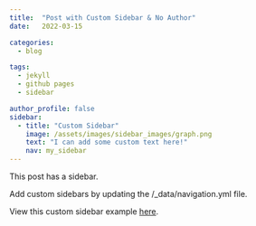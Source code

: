 ```yaml
---
title:  "Post with Custom Sidebar & No Author"
date:   2022-03-15

categories: 
  - blog

tags:
  - jekyll
  - github pages
  - sidebar

author_profile: false
sidebar:
  - title: "Custom Sidebar"
    image: /assets/images/sidebar_images/graph.png
    text: "I can add some custom text here!"
    nav: my_sidebar
---
```


This post has a sidebar.

Add custom sidebars by updating the /_data/navigation.yml file. 

View this custom sidebar example [here](https://github.com/laurburke2/laurburke2.github.io/blob/master/_data/navigation.yml). 



